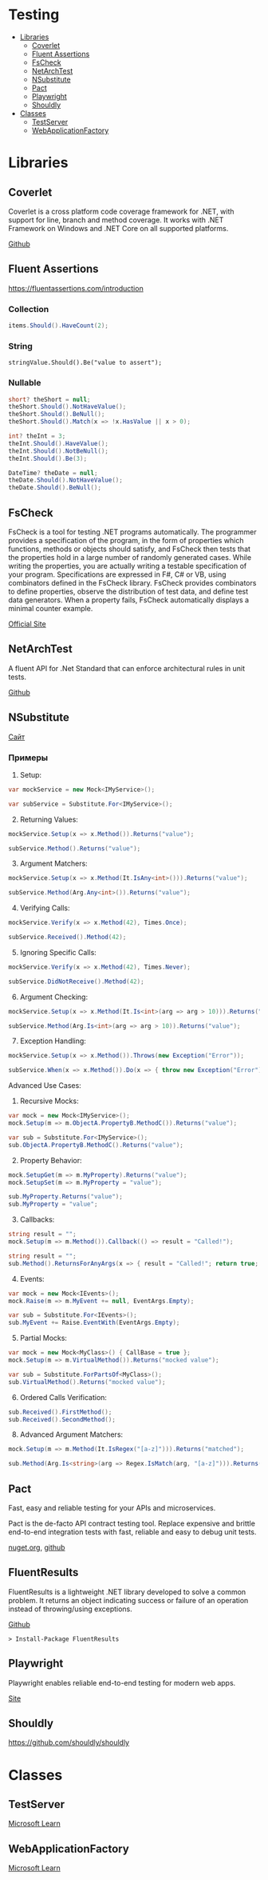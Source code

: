 # Testing
* [Libraries](#libraries)
  * [Coverlet](#coverlet)
  * [Fluent Assertions](#fluent-assertions)
  * [FsCheck](#fscheck)
  * [NetArchTest](#netarchtest)
  * [NSubstitute](#nsubstitute)
  * [Pact](#pact)
  * [Playwright](#playwright)
  * [Shouldly](#shouldly)
* [Classes](#classes)
  * [TestServer](#testserver)
  * [WebApplicationFactory](#webapplicationfactory)

# Libraries
## Coverlet
Coverlet is a cross platform code coverage framework for .NET, with support for line, branch and method coverage. It works with .NET Framework on Windows and .NET Core on all supported platforms.

[Github](https://github.com/coverlet-coverage/coverlet)

## Fluent Assertions
https://fluentassertions.com/introduction
### Collection
```csharp
items.Should().HaveCount(2);
```
### String
```sharp
stringValue.Should().Be("value to assert");
```
### Nullable
```csharp
short? theShort = null;
theShort.Should().NotHaveValue();
theShort.Should().BeNull();
theShort.Should().Match(x => !x.HasValue || x > 0);

int? theInt = 3;
theInt.Should().HaveValue();
theInt.Should().NotBeNull();
theInt.Should().Be(3);

DateTime? theDate = null;
theDate.Should().NotHaveValue();
theDate.Should().BeNull();
```

## FsCheck
FsCheck is a tool for testing .NET programs automatically. The programmer provides a specification of the program, in the form of properties which functions, methods or objects should satisfy, and FsCheck then tests that the properties hold in a large number of randomly generated cases. While writing the properties, you are actually writing a testable specification of your program. Specifications are expressed in F#, C# or VB, using combinators defined in the FsCheck library. FsCheck provides combinators to define properties, observe the distribution of test data, and define test data generators. When a property fails, FsCheck automatically displays a minimal counter example.

[Official Site](https://fscheck.github.io/FsCheck/)

## NetArchTest
A fluent API for .Net Standard that can enforce architectural rules in unit tests.

[Github](https://github.com/BenMorris/NetArchTest)

## NSubstitute
[Сайт](https://nsubstitute.github.io/)  
### Примеры
1. Setup:
```csharp
var mockService = new Mock<IMyService>();

var subService = Substitute.For<IMyService>();
```
2. Returning Values:
```csharp
mockService.Setup(x => x.Method()).Returns("value");

subService.Method().Returns("value");
```
3. Argument Matchers:
```csharp
mockService.Setup(x => x.Method(It.IsAny<int>())).Returns("value");

subService.Method(Arg.Any<int>()).Returns("value");
```
4. Verifying Calls:
```csharp
mockService.Verify(x => x.Method(42), Times.Once);

subService.Received().Method(42);
```
5. Ignoring Specific Calls:
```csharp
mockService.Verify(x => x.Method(42), Times.Never);

subService.DidNotReceive().Method(42);
```
6. Argument Checking:
```csharp
mockService.Setup(x => x.Method(It.Is<int>(arg => arg > 10))).Returns("value");

subService.Method(Arg.Is<int>(arg => arg > 10)).Returns("value");
```
7. Exception Handling:
```csharp
mockService.Setup(x => x.Method()).Throws(new Exception("Error"));

subService.When(x => x.Method()).Do(x => { throw new Exception("Error"); });
```
Advanced Use Cases:
1. Recursive Mocks:
```csharp
var mock = new Mock<IMyService>();
mock.Setup(m => m.ObjectA.PropertyB.MethodC()).Returns("value");

var sub = Substitute.For<IMyService>();
sub.ObjectA.PropertyB.MethodC().Returns("value");
```
2. Property Behavior:
```csharp
mock.SetupGet(m => m.MyProperty).Returns("value");
mock.SetupSet(m => m.MyProperty = "value");

sub.MyProperty.Returns("value");
sub.MyProperty = "value";
```
3. Callbacks:
```csharp
string result = "";
mock.Setup(m => m.Method()).Callback(() => result = "Called!");

string result = "";
sub.Method().ReturnsForAnyArgs(x => { result = "Called!"; return true; });
```
4. Events:
```csharp
var mock = new Mock<IEvents>();
mock.Raise(m => m.MyEvent += null, EventArgs.Empty);

var sub = Substitute.For<IEvents>();
sub.MyEvent += Raise.EventWith(EventArgs.Empty);
```
5. Partial Mocks:
```csharp
var mock = new Mock<MyClass>() { CallBase = true };
mock.Setup(m => m.VirtualMethod()).Returns("mocked value");

var sub = Substitute.ForPartsOf<MyClass>();
sub.VirtualMethod().Returns("mocked value");
```
6. Ordered Calls Verification:
```csharp
sub.Received().FirstMethod();
sub.Received().SecondMethod();
```
8. Advanced Argument Matchers:
```csharp
mock.Setup(m => m.Method(It.IsRegex("[a-z]"))).Returns("matched");

sub.Method(Arg.Is<string>(arg => Regex.IsMatch(arg, "[a-z]"))).Returns("matched");
```

## Pact
Fast, easy and reliable testing for your APIs and microservices.

Pact is the de-facto API contract testing tool. Replace expensive and brittle end-to-end integration tests with fast, reliable and easy to debug unit tests.

[nuget.org](https://www.nuget.org/packages/PactNet), [github](https://github.com/pact-foundation/pact-net)

## FluentResults
FluentResults is a lightweight .NET library developed to solve a common problem. It returns an object indicating success or failure of an operation instead of throwing/using exceptions.

[Github](https://github.com/altmann/FluentResults)
```
> Install-Package FluentResults
```
## Playwright
Playwright enables reliable end-to-end testing for modern web apps.

[Site](https://playwright.dev/)

## Shouldly
https://github.com/shouldly/shouldly

# Classes
## TestServer
[Microsoft Learn](https://learn.microsoft.com/en-us/dotnet/api/microsoft.aspnetcore.testhost.testserver?view=aspnetcore-8.0)
## WebApplicationFactory
[Microsoft Learn](https://learn.microsoft.com/en-us/dotnet/api/microsoft.aspnetcore.mvc.testing.webapplicationfactory-1?view=aspnetcore-8.0)
